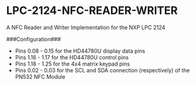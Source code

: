 # LPC-2124-NFC-READER-WRITER
A NFC Reader and Writer Implementation for the NXP LPC 2124

###Configuration###
- Pins 0.08 - 0.15 for the HD44780U display data pins
- Pins 1.16 - 1.17 for the HD44780U control pins
- Pins 1.18 - 1.25 for the 4x4 matrix keypad pins
- Pins 0.02 - 0.03 for the SCL and SDA connection (respectively) of the PN532 NFC Module
